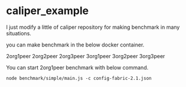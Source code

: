 # caliper_example
I just modify a little of caliper repository for making benchmark in many situations.

you can make benchmark in the below docker container.

2org1peer
2org2peer
2org3peer
3org1peer
3org2peer
3org3peer

You can start 2org1peer benchmark with below command.

```ruby:caliper/
node benchmark/simple/main.js -c config-fabric-2.1.json
```
